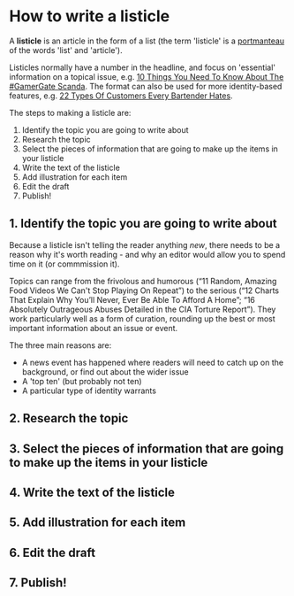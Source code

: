 # How to write a listicle

A **listicle** is an article in the form of a list (the term 'listicle' is a [portmanteau](https://en.wikipedia.org/wiki/Portmanteau) of the words 'list' and 'article'). 

Listicles normally have a number in the headline, and focus on 'essential' information on a topical issue, e.g. [10 Things You Need To Know About The #GamerGate Scanda](https://whatculture.com/gaming/10-things-need-know-gamergate-scandal). The format can also be used for more identity-based features, e.g. [22 Types Of Customers Every Bartender Hates](http://crazycheshirehatter.blogspot.co.uk/2016/03/22-types-of-customers-every-bartender.html).

The steps to making a listicle are:

1. Identify the topic you are going to write about
2. Research the topic
3. Select the pieces of information that are going to make up the items in your listicle
4. Write the text of the listicle
5. Add illustration for each item
6. Edit the draft
7. Publish!


## 1. Identify the topic you are going to write about

Because a listicle isn't telling the reader anything *new*, there needs to be a reason why it's worth reading - and why an editor would allow you to spend time on it (or commmission it). 

Topics can range from the frivolous and humorous (“11 Random, Amazing Food Videos We Can't Stop Playing On Repeat”) to the serious (“12 Charts That Explain Why You’ll Never, Ever Be Able To Afford A Home”; “16 Absolutely Outrageous Abuses Detailed in the CIA Torture Report”). They work particularly well as a form of curation, rounding up the best or most important information about an issue or event.

The three main reasons are:
* A news event has happened where readers will need to catch up on the background, or find out about the wider issue
* A 'top ten' (but probably not ten)
* A particular type of identity warrants 



## 2. Research the topic
## 3. Select the pieces of information that are going to make up the items in your listicle
## 4. Write the text of the listicle
## 5. Add illustration for each item
## 6. Edit the draft
## 7. Publish!

